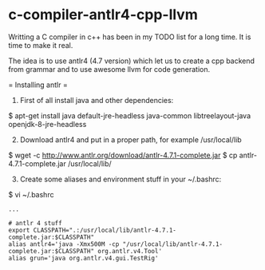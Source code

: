 # c-compiler-antlr4-cpp-llvm

Writting a C compiler in c++ has been in my TODO list for a long time. It is time to make it real.

The idea is to use antlr4 (4.7 version) which let us to create a cpp backend from grammar and to use awesome llvm for code generation.

= Installing antlr =

1. First of all install java and other dependencies:

$ apt-get install java default-jre-headless java-common libtreelayout-java openjdk-8-jre-headless

2. Download antlr4 and put in a proper path, for example /usr/local/lib

$ wget -c http://www.antlr.org/download/antlr-4.7.1-complete.jar
$ cp antlr-4.7.1-complete.jar /usr/local/lib/

3. Create some aliases and environment stuff in your ~/.bashrc:

$ vi ~/.bashrc

```
...

# antlr 4 stuff
export CLASSPATH=".:/usr/local/lib/antlr-4.7.1-complete.jar:$CLASSPATH"
alias antlr4='java -Xmx500M -cp "/usr/local/lib/antlr-4.7.1-complete.jar:$CLASSPATH" org.antlr.v4.Tool'
alias grun='java org.antlr.v4.gui.TestRig'
```



